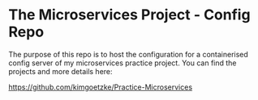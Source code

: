 # The Microservices Project - Config Repo

The purpose of this repo is to host the configuration for a containerised config server of my microservices practice project. You can find the projects and more details here:

https://github.com/kimgoetzke/Practice-Microservices

